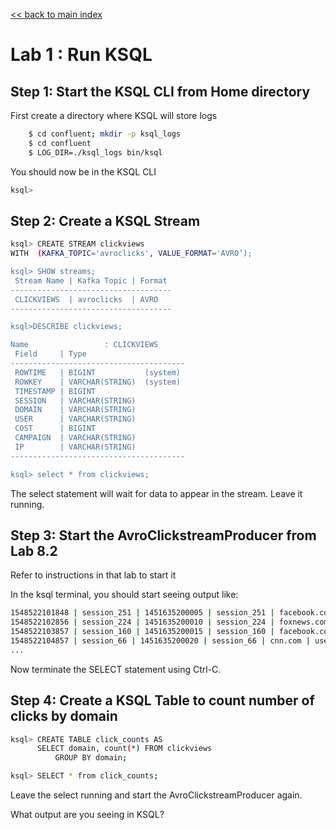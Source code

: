 <link rel='stylesheet' href='../assets/css/main.css'/>

[<< back to main index](../README.md) 

Lab 1 : Run KSQL
================
## Step 1: Start the KSQL CLI from Home directory
First create a directory where KSQL will store logs
```bash
    $ cd confluent; mkdir -p ksql_logs
    $ cd confluent
    $ LOG_DIR=./ksql_logs bin/ksql
```

You should now be in the KSQL CLI
```bash
ksql>
```

## Step 2: Create a KSQL Stream
```bash
ksql> CREATE STREAM clickviews 
WITH  (KAFKA_TOPIC='avroclicks', VALUE_FORMAT='AVRO’);

ksql> SHOW streams;
 Stream Name | Kafka Topic | Format 
------------------------------------
 CLICKVIEWS  | avroclicks  | AVRO   
------------------------------------

ksql>DESCRIBE clickviews;

Name                 : CLICKVIEWS
 Field     | Type                      
---------------------------------------
 ROWTIME   | BIGINT           (system) 
 ROWKEY    | VARCHAR(STRING)  (system) 
 TIMESTAMP | BIGINT                    
 SESSION   | VARCHAR(STRING)           
 DOMAIN    | VARCHAR(STRING)           
 USER      | VARCHAR(STRING)           
 COST      | BIGINT                    
 CAMPAIGN  | VARCHAR(STRING)           
 IP        | VARCHAR(STRING)           
---------------------------------------

ksql> select * from clickviews;
```

The select statement will wait for data to appear in the stream. Leave it running.


## Step 3: Start the AvroClickstreamProducer from Lab 8.2
Refer to instructions in that lab to start it

In the ksql terminal, you should start seeing output like:

````bash
1548522101848 | session_251 | 1451635200005 | session_251 | facebook.com | user_16 | 91 | campaign_5 | ip_67
1548522102856 | session_224 | 1451635200010 | session_224 | foxnews.com | user_89 | 17 | campaign_4 | ip_57
1548522103857 | session_160 | 1451635200015 | session_160 | facebook.com | user_53 | 73 | campaign_1 | ip_20
1548522104857 | session_66 | 1451635200020 | session_66 | cnn.com | user_29 | 31 | campaign_3 | ip_49
...
````
Now terminate the SELECT statement using Ctrl-C.

## Step 4: Create a KSQL Table to count number of clicks by domain
````bash
ksql> CREATE TABLE click_counts AS
      SELECT domain, count(*) FROM clickviews 
          GROUP BY domain;

ksql> SELECT * from click_counts;
````
Leave the select running and start the AvroClickstreamProducer again.

What output are you seeing in KSQL? 
